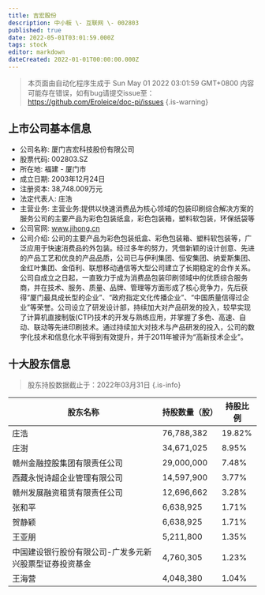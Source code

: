 ```yaml
---
title: 吉宏股份
description: 中小板 \- 互联网 \- 002803
published: true
date: 2022-05-01T03:01:59.000Z
tags: stock
editor: markdown
dateCreated: 2022-01-01T00:00:00.000Z
---
```


> 本页面由自动化程序生成于 Sun May 01 2022 03:01:59 GMT+0800
> 内容可能存在错误，如有bug请提交issue至：https://github.com/Eroleice/doc-pi/issues
{.is-warning}

## 上市公司基本信息
- 公司名称: 厦门吉宏科技股份有限公司
- 股票代码: 002803.SZ
- 所在地: 福建 - 厦门市
- 成立日期: 2003年12月24日
- 注册资本: 38,748.009万元
- 法定代表人: 庄浩
- 主营业务: 主营业务:提供以快速消费品为核心领域的包装印刷综合解决方案的服务公司的主要产品为彩色包装纸盒，彩色包装箱，塑料软包装，环保纸袋等
- 公司官网: www.jihong.cn
- 公司介绍: 公司的主要产品为彩色包装纸盒、彩色包装箱、塑料软包装等，广泛应用于快速消费品的外包装。经过多年的努力，凭借新颖的设计创意、先进的产品工艺和优良的产品品质，公司已与伊利集团、恒安集团、纳爱斯集团、金红叶集团、金佰利、联想移动通信等大型公司建立了长期稳定的合作关系。公司自成立之日起，一直致力于成为消费品包装印刷领域中的优质综合服务商，并在技术、服务、质量、品牌、管理等方面形成了核心竞争力，先后获得“厦门最具成长型的企业”、“政府指定文化传播企业”、“中国质量信得过企业”等荣誉。公司设立了研发设计部，持续加大对产品研发的投入，较早实现了计算机直接制版(CTP)技术的开发与熟练应用，并掌握了多色、高速、自动、联动等先进印刷技术。通过持续加大对技术与产品研发的投入，公司的数字化技术和信息化水平得到有效提升，并于2011年被评为“高新技术企业”。


## 十大股东信息
> 股东持股数据截止于：2022年03月31日
{.is-info}

| 股东名称 | 持股数量（股） | 持股比例 |
| --- | --- | --- |
| 庄浩 | 76,788,382 | 19.82% |
| 庄澍 | 34,671,025 | 8.95% |
| 赣州金融控股集团有限责任公司 | 29,000,000 | 7.48% |
| 西藏永悦诗超企业管理有限公司 | 14,597,900 | 3.77% |
| 赣州发展融资租赁有限责任公司 | 12,696,662 | 3.28% |
| 张和平 | 6,638,925 | 1.71% |
| 贺静颖 | 6,638,925 | 1.71% |
| 王亚朋 | 5,211,800 | 1.35% |
| 中国建设银行股份有限公司-广发多元新兴股票型证券投资基金 | 4,760,305 | 1.23% |
| 王海营 | 4,048,380 | 1.04% |




